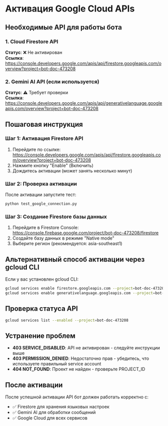 # Активация Google Cloud APIs

## Необходимые API для работы бота

### 1. Cloud Firestore API
**Статус**: ❌ Не активирован  
**Ссылка**: https://console.developers.google.com/apis/api/firestore.googleapis.com/overview?project=bot-doc-473208

### 2. Gemini AI API (если используется)
**Статус**: ⚠️ Требует проверки  
**Ссылка**: https://console.developers.google.com/apis/api/generativelanguage.googleapis.com/overview?project=bot-doc-473208

## Пошаговая инструкция

### Шаг 1: Активация Firestore API

1. Перейдите по ссылке: https://console.developers.google.com/apis/api/firestore.googleapis.com/overview?project=bot-doc-473208
2. Нажмите кнопку "Enable" (Включить)
3. Дождитесь активации (может занять несколько минут)

### Шаг 2: Проверка активации

После активации запустите тест:

```cmd
python test_google_connection.py
```

### Шаг 3: Создание Firestore базы данных

1. Перейдите в Firestore Console: https://console.firebase.google.com/project/bot-doc-473208/firestore
2. Создайте базу данных в режиме "Native mode"
3. Выберите регион (рекомендуется: asia-southeast1)

## Альтернативный способ активации через gcloud CLI

Если у вас установлен gcloud CLI:

```bash
gcloud services enable firestore.googleapis.com --project=bot-doc-473208
gcloud services enable generativelanguage.googleapis.com --project=bot-doc-473208
```

## Проверка статуса API

```bash
gcloud services list --enabled --project=bot-doc-473208
```

## Устранение проблем

- **403 SERVICE_DISABLED**: API не активирован - следуйте инструкции выше
- **403 PERMISSION_DENIED**: Недостаточно прав - убедитесь, что используете правильный service account
- **404 NOT_FOUND**: Проект не найден - проверьте PROJECT_ID

## После активации

После успешной активации API бот должен работать корректно с:
- ✅ Firestore для хранения языковых настроек
- ✅ Gemini AI для обработки сообщений
- ✅ Google Cloud для всех сервисов
